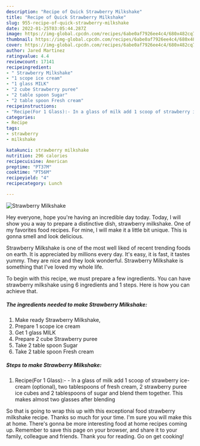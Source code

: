 ```yaml
---
description: "Recipe of Quick Strawberry Milkshake"
title: "Recipe of Quick Strawberry Milkshake"
slug: 955-recipe-of-quick-strawberry-milkshake
date: 2022-01-25T03:05:44.287Z
image: https://img-global.cpcdn.com/recipes/6abe0af7926ee4c4/680x482cq70/strawberry-milkshake-recipe-main-photo.jpg
thumbnail: https://img-global.cpcdn.com/recipes/6abe0af7926ee4c4/680x482cq70/strawberry-milkshake-recipe-main-photo.jpg
cover: https://img-global.cpcdn.com/recipes/6abe0af7926ee4c4/680x482cq70/strawberry-milkshake-recipe-main-photo.jpg
author: Jared Martinez
ratingvalue: 4.4
reviewcount: 17141
recipeingredient:
- " Strawberry Milkshake"
- "1 scope ice cream"
- "1 glass MILK"
- "2 cube Strawberry puree"
- "2 table spoon Sugar"
- "2 table spoon Fresh cream"
recipeinstructions:
- "Recipe(For 1 Glass):- In a glass of milk add 1 scoop of strawberry ice-cream (optional), two tablespoons of fresh cream, 2 strawberry puree ice cubes and 2 tablespoons of sugar and blend them together. This makes almost two glasses after blending"
categories:
- Recipe
tags:
- strawberry
- milkshake

katakunci: strawberry milkshake 
nutrition: 296 calories
recipecuisine: American
preptime: "PT37M"
cooktime: "PT56M"
recipeyield: "4"
recipecategory: Lunch

---
```



![Strawberry Milkshake](https://img-global.cpcdn.com/recipes/6abe0af7926ee4c4/680x482cq70/strawberry-milkshake-recipe-main-photo.jpg)

Hey everyone, hope you're having an incredible day today. Today, I will show you a way to prepare a distinctive dish, strawberry milkshake. One of my favorites food recipes. For mine, I will make it a little bit unique. This is gonna smell and look delicious.



Strawberry Milkshake is one of the most well liked of recent trending foods on earth. It is appreciated by millions every day. It's easy, it is fast, it tastes yummy. They are nice and they look wonderful. Strawberry Milkshake is something that I've loved my whole life.


To begin with this recipe, we must prepare a few ingredients. You can have strawberry milkshake using 6 ingredients and 1 steps. Here is how you can achieve that.

<!--inarticleads1-->

##### The ingredients needed to make Strawberry Milkshake:

1. Make ready  Strawberry Milkshake,
1. Prepare 1 scope ice cream
1. Get 1 glass MILK
1. Prepare 2 cube Strawberry puree
1. Take 2 table spoon Sugar
1. Take 2 table spoon Fresh cream




<!--inarticleads2-->

##### Steps to make Strawberry Milkshake:

1. Recipe(For 1 Glass):- - In a glass of milk add 1 scoop of strawberry ice-cream (optional), two tablespoons of fresh cream, 2 strawberry puree ice cubes and 2 tablespoons of sugar and blend them together. This makes almost two glasses after blending




So that is going to wrap this up with this exceptional food strawberry milkshake recipe. Thanks so much for your time. I'm sure you will make this at home. There's gonna be more interesting food at home recipes coming up. Remember to save this page on your browser, and share it to your family, colleague and friends. Thank you for reading. Go on get cooking!
